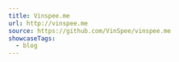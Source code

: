 ```yaml
---
title: Vinspee.me
url: http://vinspee.me
source: https://github.com/VinSpee/vinspee.me
showcaseTags:
  - blog
---
```

